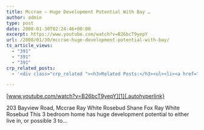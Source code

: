 ```yaml
---
title: Mccrae – Huge Development Potential With Bay …
author: admin
type: post
date: 2008-01-30T02:24:46+00:00
excerpt: https://www.youtube.com/watch?v=B26bcT9yepY
url: /2008/01/30/mccrae-huge-development-potential-with-bay/
ts_article_views:
  - "391"
  - "391"
  - "391"
crp_related_posts:
  - '<div class="crp_related "><h3>Related Posts:</h3><ul><li><a href="https://scdhub.org/2017/07/24/astounding-tiny-house-with-downstairs-master-bedroom/"    ><img src="https://scdhub.org/wp-content/uploads/2017/07/astounding-tiny-house-with-downstairs-master-bedroom-150x150.jpg" alt="Astounding Tiny House With Downstairs Master Bedroom" title="Astounding Tiny House With Downstairs Master Bedroom" width="150" height="150" class="crp_thumb crp_featured" /><span class="crp_title">Astounding Tiny House With Downstairs Master Bedroom</span></a></li><li><a href="https://scdhub.org/2017/12/25/wastewater-treatment-and-biosolids-management/"    ><img src="https://scdhub.org/wp-content/uploads/2017/12/wastewater-treatment-and-biosoli-150x150.jpg" alt="Wastewater treatment and Biosolids management" title="Wastewater treatment and Biosolids management" width="150" height="150" class="crp_thumb crp_featured" /><span class="crp_title">Wastewater treatment and Biosolids management</span></a></li><li><a href="https://scdhub.org/2017/07/28/8006/"    ><img src="https://scdhub.org/wp-content/uploads/2017/07/hqdefault-150x150.jpg" alt="Music" title="Music" width="150" height="150" class="crp_thumb crp_featured" /><span class="crp_title">Music</span></a></li><li><a href="https://scdhub.org/2018/01/06/household-and-neighborhood-sanitation-infrastructures-excreta-wastewater-disposal-in-developing-countries/"    ><img src="https://scdhub.org/wp-content/plugins/contextual-related-posts/default.png" alt="Household and neighborhood Sanitation Infrastructures: Excreta, wastewater disposal in developing countries" title="Household and neighborhood Sanitation Infrastructures: Excreta, wastewater disposal in developing countries" width="150" height="150" class="crp_thumb crp_default" /><span class="crp_title">Household and neighborhood Sanitation&hellip;</span></a></li><li><a href="https://scdhub.org/2017/12/29/walking-in-sabinas-shoes-world-vision/"    ><img src="https://scdhub.org/wp-content/uploads/2017/12/walking-in-sabinas-shoes-world-v-150x150.jpg" alt="Walking in Sabinas Shoes &#8211; World Vision" title="Walking in Sabinas Shoes &#8211; World Vision" width="150" height="150" class="crp_thumb crp_featured" /><span class="crp_title">Walking in Sabinas Shoes &#8211; World Vision</span></a></li><li><a href="https://scdhub.org/2017/07/10/music-of-the-youth-of-the-north/"    ><img src="https://scdhub.org/wp-content/uploads/2017/07/Screen-Shot-2017-07-09-at-9.44.20-PM-150x150.png" alt="Music of the youth of the North" title="Music of the youth of the North" width="150" height="150" class="crp_thumb crp_featured" /><span class="crp_title">Music of the youth of the North</span></a></li></ul><div class="crp_clear"></div></div>'

---
```

[www.youtube.com/watch?v=B26bcT9yepY][1]{.autohyperlink} 

203 Bayview Road, Mccrae Ray White Rosebud Shane Fox Ray White Rosebud This 3 bedroom home has huge development potential to either live in, or possible 3 to&#8230;

 [1]: https://www.youtube.com/watch?v=B26bcT9yepY